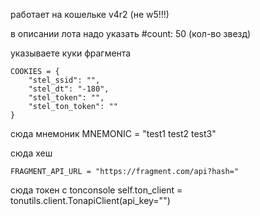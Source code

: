 работает на кошельке v4r2 (не w5!!!)

в описании лота надо указать #count: 50 (кол-во звезд)

указываете куки фрагмента

    COOKIES = {
        "stel_ssid": "",
        "stel_dt": "-180",
        "stel_token": "",
        "stel_ton_token": ""
    }


сюда мнемоник 
    MNEMONIC = "test1 test2 test3"

сюда хеш

	FRAGMENT_API_URL = "https://fragment.com/api?hash="

сюда токен с tonconsole
        self.ton_client = tonutils.client.TonapiClient(api_key="")
		



